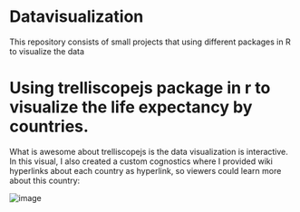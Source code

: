 # Datavisualization
This repository consists of small projects that using different packages in R to visualize the data
# Using trelliscopejs package in r to visualize the life expectancy by countries. 
What is awesome about trelliscopejs is the data visualization is interactive. In this visual, I also created a custom cognostics where I provided wiki hyperlinks
about each country as hyperlink, so viewers could learn more about this country:

![image](https://user-images.githubusercontent.com/71402093/163906382-92ac0887-7b1e-4db1-abe7-608833d4421d.png)
